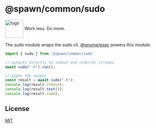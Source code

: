 # @spawn/common/sudo

<div height=30" vertical-align="top">
<image src="https://raw.githubusercontent.com/gnomejs/gnomejs/main/assets/icon.png"
    alt="logo" width="60" valign="middle" />
<span>Work less. Do more. </span>
</div>

The sudo module wraps the sudo cli. [@gnome/exec](https://jsr.io/@gnome/exec)
powers this module.

```typescript
import { sudo } from '@spawn/common/sudo'

// outputs directly to stdout and stderror streams.
await sudo("-h").run();

// pipes the output
const result = await sudo("-h");
console.log(result.stdout);
console.log(result.text());
console.log(result.code);
```

## License

[MIT](./LICENSE.md)
